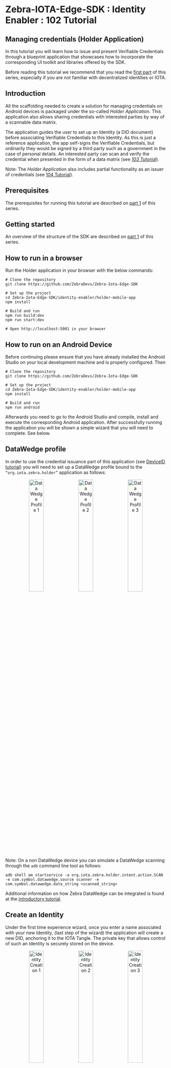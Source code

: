 # Zebra-IOTA-Edge-SDK : Identity Enabler : 102 Tutorial

<h2>Managing credentials (Holder Application)</h2>

In this tutorial you will learn how to issue and present Verifiable Credentials through a blueprint application that showcases how to incorporate the corresponding UI toolkit and libraries offered by the SDK.

Before reading this tutorial we recommend that you read the [first part](../zebra-iota-edge-sdk/zebra-iota-edge-sdk-101-tutorial.md) of this series, especially if you are not familiar with decentralized identities or IOTA.

## Introduction

All the scaffolding needed to create a solution for managing credentials on Android devices is packaged under the so-called _Holder Application_. This application also allows sharing credentials with interested parties by way of a scannable data matrix.

The application guides the user to set up an Identity (a DID document) before associating Verifiable Credentials to this Identity. As this is just a reference application, the app self-signs the Verifiable Credentials, but ordinarily they would be signed by a third party such as a government in the case of personal details. An interested party can scan and verify the credential when presented in the form of a data matrix (see _[103 Tutorial](../zebra-iota-edge-sdk/zebra-iota-edge-sdk-103-tutorial.md)_).

Note: The _Holder Application_ also includes partial functionality as an issuer of credentials (see [104 Tutorial](../zebra-iota-edge-sdk/zebra-iota-edge-sdk-104-tutorial.md)).

## Prerequisites

The prerequisites for running this tutorial are described on [part 1](../zebra-iota-edge-sdk/zebra-iota-edge-sdk-101-tutorial.md#prerequisites) of this series.

## Getting started

An overview of the structure of the SDK are described on [part 1](../zebra-iota-edge-sdk/zebra-iota-edge-sdk-101-tutorial.md#getting-started) of this series.

## How to run in a browser

Run the Holder application in your browser with the below commands:

```console
# Clone the repository
git clone https://github.com/ZebraDevs/Zebra-Iota-Edge-SDK

# Set up the project
cd Zebra-Iota-Edge-SDK/identity-enabler/holder-mobile-app
npm install

# Build and run
npm run build:dev
npm run start:dev

# Open http://localhost:5001 in your browser
```

## How to run on an Android Device

Before continuing please ensure that you have already installed the Android Studio on your local development machine and is properly configured. Then

```console
# Clone the repository
git clone https://github.com/ZebraDevs/Zebra-Iota-Edge-SDK

# Set up the project
cd Zebra-Iota-Edge-SDK/identity-enabler/holder-mobile-app
npm install

# Build and run
npm run android
```

Afterwards you need to go to the Android Studio and compile, install and execute the corresponding Android application. After successfully running the application you will be shown a simple wizard that you will need to complete. See below.

## DataWedge profile

In order to use the credential issuance part of this application (see [DeviceID tutorial](../zebra-iota-edge-sdk/zebra-iota-edge-sdk-104-tutorial.md#onboard-a-device)) you will need to set up a DataWedge profile bound to the `“org.iota.zebra.holder”` application as follows:

<p align="center">
<img alt="Data Wedge Profile 1" src="https://raw.githubusercontent.com/ZebraDevs/Zebra-Iota-Edge-SDK/main/documentation/static/img/zebra-iota-edge-sdk/102/image3.png" width="30%"/>
<img alt="Data Wedge Profile 2" src="https://raw.githubusercontent.com/ZebraDevs/Zebra-Iota-Edge-SDK/main/documentation/static/img/zebra-iota-edge-sdk/102/image10.png" width="30%"/>
<img alt="Data Wedge Profile 3" src="https://raw.githubusercontent.com/ZebraDevs/Zebra-Iota-Edge-SDK/main/documentation/static/img/zebra-iota-edge-sdk/102/image1.png" width="30%"/>
</p>

Note: On a non DataWedge device you can simulate a DataWedge scanning through the `adb` command line tool as follows:

```console
adb shell am startservice -a org.iota.zebra.holder.intent.action.SCAN -e com.symbol.datawedge.source scanner -e com.symbol.datawedge.data_string <scanned_string>
```

Additional information on how Zebra DataWedge can be integrated is found at the [introductory tutorial](../zebra-iota-edge-sdk/zebra-iota-edge-sdk-101-tutorial.md#zebra-datawedge-integration).

## Create an Identity

Under the first time experience wizard, once you enter a name associated with your new Identity, (last step of the wizard) the application will create a new DID, anchoring it to the IOTA Tangle. The private key that allows control of such an Identity is securely stored on the device.

<p align="center">
<img alt="Identity Creation 1" src="https://raw.githubusercontent.com/ZebraDevs/Zebra-Iota-Edge-SDK/main/documentation/static/img/zebra-iota-edge-sdk/102/image9.png" width="30%"/>
<img alt="Identity Creation 2" src="https://raw.githubusercontent.com/ZebraDevs/Zebra-Iota-Edge-SDK/main/documentation/static/img/zebra-iota-edge-sdk/102/image6.png" width="30%"/>
<img alt="Identity Creation 3" src="https://raw.githubusercontent.com/ZebraDevs/Zebra-Iota-Edge-SDK/main/documentation/static/img/zebra-iota-edge-sdk/102/image26.png" width="30%"/>
</p>

### Show me the code

Below you can find the code that calls the IOTA Identity Framework and generates a new decentralized identity. As mentioned before, this code can be found under the [IdentityService](https://github.com/ZebraDevs/Zebra-Iota-Edge-SDK/blob/main/identity-enabler/holder-mobile-app/src/services/identityService.ts) class.

```typescript
import * as IotaIdentity from '@iota/identity-wasm/web';
const {
  Config,
  Network,
  Client,
  KeyPair,
  KeyType,
  Document,
  KeyCollection,
  VerificationMethod,
} = IotaIdentity;

// Initialize the library - Is cached after first initialization
await IotaIdentity.init();

// Create a client
const cfg = Config.fromNetwork(Network.try_from_name('main'));
cfg.setNode('https://chrysalis-nodes.iota.org');
cfg.setPermanode('https://chrysalis-chronicle.iota.org/api/mainnet');
const client = Client.fromConfig(cfg);

// Generate a new keypair and DID document
const key = new KeyPair(KeyType.Ed25519);
const doc = new Document(key, client.network().toString());

// Add a Merkle Key Collection method, so compromised keys can be revoked.
const keys = new KeyCollection(KeyType.Ed25519, 8);
const method = VerificationMethod.createMerkleKey(
  Digest.Sha256,
  doc.id,
  keys,
  'key-collection',
);
```

Afterwards a new DID Document will have been anchored to the IOTA Tangle mainnet similar to (Note: you will have a different one when you execute this tutorial)

```json
{
  "id": "did:iota:7mog3xHBBm6H5fHxRdMiaRMjDHaFZn1kQshd8CoVPJdZ",
  "verificationMethod": [
    {
      "id": "did:iota:7mog3xHBBm6H5fHxRdMiaRMjDHaFZn1kQshd8CoVPJdZ#authentication",
      "controller": "did:iota:7mog3xHBBm6H5fHxRdMiaRMjDHaFZn1kQshd8CoVPJdZ",
      "type": "Ed25519VerificationKey2018",
      "publicKeyMultibase": "z9wnY61277zU1xLg4TUXXz4ZBQRFudu1Ln52QFXSYEnXF"
    },
    {
      "id": "did:iota:7mog3xHBBm6H5fHxRdMiaRMjDHaFZn1kQshd8CoVPJdZ#key-collection",
      "controller": "did:iota:7mog3xHBBm6H5fHxRdMiaRMjDHaFZn1kQshd8CoVPJdZ",
      "type": "MerkleKeyCollection2021",
      "publicKeyMultibase": "z11m9xNVcEfLJcakvkQF8UkeyaFdfcyLPMvrU9qzBMEKqa"
    }
  ],
  "authentication": [
    "did:iota:7mog3xHBBm6H5fHxRdMiaRMjDHaFZn1kQshd8CoVPJdZ#authentication"
  ],
  "created": "2021-12-21T11:27:10Z",
  "updated": "2021-12-21T11:27:10Z"
}
```

The document contains two verification methods, one used for authentication purposes (i.e for modifying the content of the DID document) and the other could be used for issuing new credentials. The latter is based on a [Merkle Tree](https://en.wikipedia.org/wiki/Merkle_tree) of multiple key pairs that facilitates the revocation of credentials when needed. It is noteworthy that from now on, this DID document will be publicly auditable and could be used to verify credentials issued by the DID `did:iota:7mog3xHBBm6H5fHxRdMiaRMjDHaFZn1kQshd8CoVPJdZ. `

Note: You can always inspect a DID document by using the IOTA Identity Resolver, for instance, at [https://explorer.iota.org/mainnet/identity-resolver/did:iota:7mog3xHBBm6H5fHxRdMiaRMjDHaFZn1kQshd8CoVPJdZ](https://explorer.iota.org/mainnet/identity-resolver/did:iota:7mog3xHBBm6H5fHxRdMiaRMjDHaFZn1kQshd8CoVPJdZ) . In addition you can also resolve DID documents (and also generate them) using the [tangle-cli](https://www.npmjs.com/package/@tangle-js/tangle-cli) command line interface tool, for instance

```console
tcli did resolve –mainnet –did=did:iota:7mog3xHBBm6H5fHxRdMiaRMjDHaFZn1kQshd8CoVPJdZ
```

In addition, the private key materials associated with the identity are [securely stored](https://github.com/ZebraDevs/Zebra-Iota-Edge-SDK/blob/main/identity-enabler/holder-mobile-app/src/pages/Name.svelte#L46) on the device.

## Self-issue a new credential

Now that we have an anchored Identity, we can issue a new Credential containing claims about it. For demonstration purposes the _Holder Application_ is capable of self-issuing credentials, thus playing also the role of an Issuer. Please note that, indeed, **in a real use case there would be a separate issuer application and credentials will not be self-signed.**

For self-issuing a new credential, click on the “_Add new Credential_” button. Immediately a new Credential, which subject will be equal to its issuer, will be signed and generated. The reference application is capable of issuing personal credentials (Government ID cards, health passports, etc.). However, it can also be easily extended to support other kinds of credentials, for instance, for organizations or devices along supply chains.

Note: The user is both the subject and the holder of the identity and credentials created in this app.

Note: At any point in time you can click on the button on top left of the main page of the application and restart the process of identity and credentials generation.

<p align="center">
<img alt="Credential Issuance 1" src="https://raw.githubusercontent.com/ZebraDevs/Zebra-Iota-Edge-SDK/main/documentation/static/img/zebra-iota-edge-sdk/102/image24.png" width="30%"/>
<img alt="Credential Issuance 2" src="https://raw.githubusercontent.com/ZebraDevs/Zebra-Iota-Edge-SDK/main/documentation/static/img/zebra-iota-edge-sdk/102/image14.png" width="30%"/>
<img alt="Credential Issuance 3" src="https://raw.githubusercontent.com/ZebraDevs/Zebra-Iota-Edge-SDK/main/documentation/static/img/zebra-iota-edge-sdk/102/image27.png" width="30%"/>
</p>

### Show me the code

The issuance of a new credential is performed using the IOTA Identity implementation of the W3C Verifiable Credentials standard. It means that credentials are represented using JSON-LD and can make use of standard vocabularies such as [schema.org](https://schema.org) for representing claims. The claims contained within a credential (the `data` field in the code below) are just randomly generated for educational purposes.

The code below shows how this process can be implemented. The verification method used to generate our new credential is the one corresponding to the aforementioned Merkle keyset, concretely using the key at the index 0 of such keyset.

```typescript
const IssuerDidDoc = Document.fromJSON(JSON.parse(issuer.didDoc));
const IssuerKeys = KeyCollection.fromJSON(issuer.keys);
const IssuerDoc = Document.fromJSON(issuer.doc);
const IssuerMethod = VerificationMethod.fromJSON(issuer.method);

// Prepare a credential subject
const credentialSubject = {
  id: IssuerDidDoc.id.toString(),
  ...data,
};

// Issue an unsigned credential
const unsignedVc = VerifiableCredential.extend({
  id: 'http://example.com/credentials/3732',
  type: schemaName,
  issuer: IssuerDidDoc.id.toString(),
  credentialSubject,
});

// Sign the credential with User's Merkle Key Collection method
const signedVc = IssuerDoc.signCredential(unsignedVc, {
  method: IssuerMethod.id.toString(),
  public: IssuerKeys.public(0),
  private: IssuerKeys.private(0),
  proof: IssuerKeys.merkleProof(Digest.Sha256, 0),
});
```

As a result, a new Verifiable Credential will be generated and stored on the device. An example that shows the structure of a Verifiable Credential can be found [here](https://www.w3.org/TR/vc-data-model/#example-a-simple-example-of-a-verifiable-credential). It is a standard JSON-LD document using the vocabulary and data model defined by the W3C standard, which includes fields devoted to the signature (proof) and related metadata.

## Present a credential

The last but not least functionality that any holder application should offer is the possibility to present a credential. The presentation of a credential consists of the generation of a new signed JSON-LD document (named as Verifiable Presentation) that wraps the original credential document together with a signature generated with a private key of the holder of the credential.

As a result the verifier can validate not only the credential itself, but also the identity of who is presenting the credential (the holder). In our example, the holder, the issuer and the subject of the credential all correspond to the same identity.

Once a verifiable presentation has been generated it is encoded using a data matrix code. In our example we are using a 6 by 6 data matrix code that can later be scanned by the _Verifier Application_ (see below). If you double tap on the data matrix code you will be able to inspect the JSON-LD content that represents the credential presented.

<p align="center">
<img alt="Credential Presentation 1" src="https://raw.githubusercontent.com/ZebraDevs/Zebra-Iota-Edge-SDK/main/documentation/static/img/zebra-iota-edge-sdk/102/image15.png" width="30%"/>
<img alt="Credential Presentation 2" src="https://raw.githubusercontent.com/ZebraDevs/Zebra-Iota-Edge-SDK/main/documentation/static/img/zebra-iota-edge-sdk/102/image5.png" width="30%"/>
</p>

### Show me the code

Generating and signing a Verifiable Presentation is done using the following code snippet

```typescript
// Prepare presentation Data
const IssuerKeys = KeyCollection.fromJSON(issuer.keys);
const IssuerDoc = Document.fromJSON(issuer.doc);
const IssuerMethod = VerificationMethod.fromJSON(issuer.method);

// Create a Verifiable Presentation from the Credential - signed by user's key
const unsignedVp = new VerifiablePresentation(IssuerDoc, signedVc);

const signedVp = IssuerDoc.signPresentation(unsignedVp, {
  method: IssuerMethod.id.toString(),
  public: IssuerKeys.public(0),
  private: IssuerKeys.private(0),
  proof: IssuerKeys.merkleProof(Digest.Sha256, 0),
});
```

Then, the generation of a data matrix code is done using the [bwip-js library](https://github.com/metafloor/bwip-js) library.

## Next Steps

If you want to know how to build an application capable of verifying credentials go the [103 Tutorial](../zebra-iota-edge-sdk/zebra-iota-edge-sdk-103-tutorial.md).
